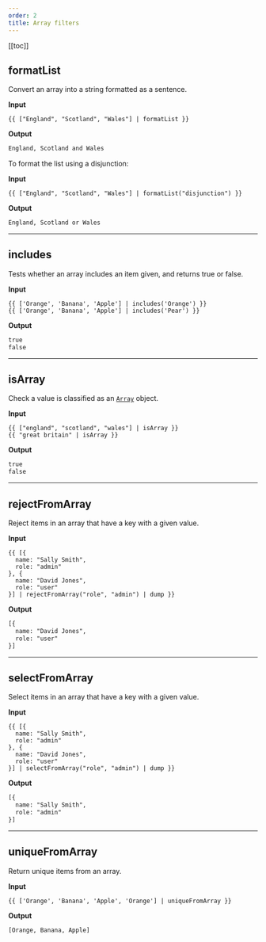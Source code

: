 ```yaml
---
order: 2
title: Array filters
---
```


<!-- markdownlint-disable no-emphasis-as-header -->

[[toc]]

## formatList

Convert an array into a string formatted as a sentence.

**Input**

```njk
{{ ["England", "Scotland", "Wales"] | formatList }}
```

**Output**

```html
England, Scotland and Wales
```

To format the list using a disjunction:

**Input**

```njk
{{ ["England", "Scotland", "Wales"] | formatList("disjunction") }}
```

**Output**

```html
England, Scotland or Wales
```

---

## includes

Tests whether an array includes an item given, and returns true or false.

**Input**

```njk
{{ ['Orange', 'Banana', 'Apple'] | includes('Orange') }}
{{ ['Orange', 'Banana', 'Apple'] | includes('Pear') }}
```

**Output**

```html
true
false
```

---

## isArray

Check a value is classified as an [`Array`](https://developer.mozilla.org/en-US/docs/Web/JavaScript/Reference/Global_Objects/Array) object.

**Input**

```njk
{{ ["england", "scotland", "wales"] | isArray }}
{{ "great britain" | isArray }}
```

**Output**

```html
true
false
```

---

## rejectFromArray

Reject items in an array that have a key with a given value.

**Input**

```njk
{{ [{
  name: "Sally Smith",
  role: "admin"
}, {
  name: "David Jones",
  role: "user"
}] | rejectFromArray("role", "admin") | dump }}
```

**Output**

```html
[{
  name: "David Jones",
  role: "user"
}]
```

---

## selectFromArray

Select items in an array that have a key with a given value.

**Input**

```njk
{{ [{
  name: "Sally Smith",
  role: "admin"
}, {
  name: "David Jones",
  role: "user"
}] | selectFromArray("role", "admin") | dump }}
```

**Output**

```html
[{
  name: "Sally Smith",
  role: "admin"
}]
```

---

## uniqueFromArray

Return unique items from an array.

**Input**

```njk
{{ ['Orange', 'Banana', 'Apple', 'Orange'] | uniqueFromArray }}
```

**Output**

```html
[Orange, Banana, Apple]
```
